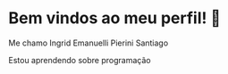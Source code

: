 # Bem vindos ao meu perfil! 🍨
Me chamo Ingrid Emanuelli Pierini Santiago 

Estou aprendendo sobre programação
